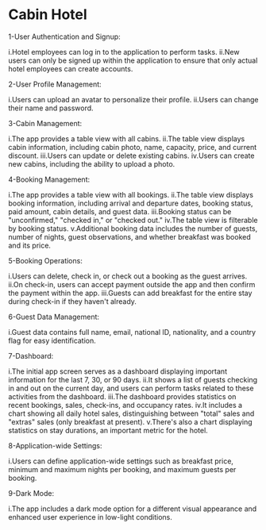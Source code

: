 # Cabin Hotel

1-User Authentication and Signup:

i.Hotel employees can log in to the application to perform tasks.
ii.New users can only be signed up within the application to ensure that only actual hotel employees can create accounts.

2-User Profile Management:

i.Users can upload an avatar to personalize their profile.
ii.Users can change their name and password.

3-Cabin Management:

i.The app provides a table view with all cabins.
ii.The table view displays cabin information, including cabin photo, name, capacity, price, and current discount.
iii.Users can update or delete existing cabins.
iv.Users can create new cabins, including the ability to upload a photo.

4-Booking Management:

i.The app provides a table view with all bookings.
ii.The table view displays booking information, including arrival and departure dates, booking status, paid amount, cabin details, and guest data.
iii.Booking status can be "unconfirmed," "checked in," or "checked out."
iv.The table view is filterable by booking status.
v.Additional booking data includes the number of guests, number of nights, guest observations, and whether breakfast was booked and its price.

5-Booking Operations:

i.Users can delete, check in, or check out a booking as the guest arrives.
ii.On check-in, users can accept payment outside the app and then confirm the payment within the app.
iii.Guests can add breakfast for the entire stay during check-in if they haven't already.

6-Guest Data Management:

i.Guest data contains full name, email, national ID, nationality, and a country flag for easy identification.

7-Dashboard:

i.The initial app screen serves as a dashboard displaying important information for the last 7, 30, or 90 days.
ii.It shows a list of guests checking in and out on the current day, and users can perform tasks related to these activities from the dashboard.
iii.The dashboard provides statistics on recent bookings, sales, check-ins, and occupancy rates.
iv.It includes a chart showing all daily hotel sales, distinguishing between "total" sales and "extras" sales (only breakfast at present).
v.There's also a chart displaying statistics on stay durations, an important metric for the hotel.

8-Application-wide Settings:

i.Users can define application-wide settings such as breakfast price, minimum and maximum nights per booking, and maximum guests per booking.

9-Dark Mode:

i.The app includes a dark mode option for a different visual appearance and enhanced user experience in low-light conditions.

